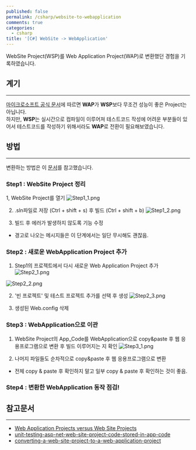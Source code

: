 ```yaml
---
published: false
permalink: /csharp/website-to-webapplication
comments: true
categories:
  - csharp
title: '[C#] WebSite -> WebApplication'
---
```

WebSite Project(WSP)를 Web Application Project(WAP)로 변환했던 경험을 기록하였습니다.    
  
    
    
  
## 계기 
---
[마이크로소프트 공식 문서](https://docs.microsoft.com/ko-kr/previous-versions/dd547590(v=vs.100))에 따르면 **WAP**가 **WSP**보다 무조건 성능이 좋은 Project는 아닙니다.   
하지만, **WSP**는 실시간으로 컴파일이 이루어져 테스트코드 작성에 어려운 부분들이 있어서 테스트코드를 작성하기 위해서라도 **WAP**로 전환이 필요해보였습니다.   




## 방법 
---
변환하는 방법은 이 [문서](https://devblogs.microsoft.com/aspnet/converting-a-web-site-project-to-a-web-application-project/)를 참고했습니다. 

### Step1 : WebSite Project 정리
1, WebSite Project를 열기 
![Step1_1.png]({{site.baseurl}}/_posts/csharp/Step1_1.png)  

2. .sln파일로 저장 (Ctrl + shift + s) 후 빌드 (Ctrl + shift + b)
![Step1_2.png]({{site.baseurl}}/_posts/csharp/Step1_2.png)

3. 빌드 후 에러가 발생하지 않도록 기능 수정 
  - 경고로 나오는 메시지들은 이 단계에서는 일단 무시해도 괜찮음. 



### Step2 : 새로운 WebApplication Project 추가 
1. Step1의 프로젝트에서 다시 새로운 Web Application Project 추가 
  ![Step2_1.png]({{site.baseurl}}/_posts/csharp/Step2_1.png)  

  ![Step2_2.png]({{site.baseurl}}/_posts/csharp/Step2_2.png)

2. '빈 프로젝트' 및 테스트 프로젝트 추가를 선택 후 생성 
![Step2_3.png]({{site.baseurl}}/_posts/csharp/Step2_3.png)

3. 생성된 Web.config 삭제 



### Step3 : WebApplication으로 이관 
1. WebSite Project의 App_Code를 WebApplication으로 copy&paste 후 웹 응용프로그램으로 변환 후 빌드 이루어지는 지 확인 
![Step3_1.png]({{site.baseurl}}/_posts/csharp/Step3_1.png)

3. 나머지 파일들도 순차적으로 copy&paste 후 웹 응용프로그램으로 변환
- 전체 copy & paste 후 확인하지 말고 일부 copy & paste 후 확인하는 것이 좋음. 
    
      

### Step4 : 변환한 WebApplication 동작 점검! 
  
  
## 참고문서 
---
- [Web Application Projects versus Web Site Projects](https://docs.microsoft.com/ko-kr/previous-versions/dd547590(v=vs.100))
- [unit-testing-asp-net-web-site-project-code-stored-in-app-code](https://stackoverflow.com/questions/1198555/unit-testing-asp-net-web-site-project-code-stored-in-app-code)
- [converting-a-web-site-project-to-a-web-application-project](https://devblogs.microsoft.com/aspnet/converting-a-web-site-project-to-a-web-application-project/)
